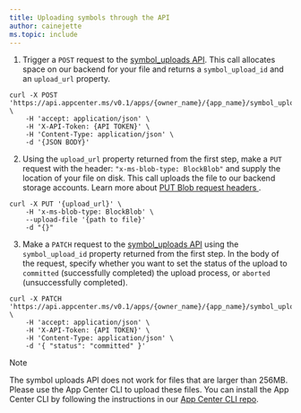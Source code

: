 ```yaml
---
title: Uploading symbols through the API
author: cainejette
ms.topic: include
---
```


1. Trigger a `POST` request to the [symbol_uploads API](https://openapi.appcenter.ms/#/crash/symbolUploads_create).
This call allocates space on our backend for your file and returns a `symbol_upload_id` and an `upload_url` property.

```shell
curl -X POST 'https://api.appcenter.ms/v0.1/apps/{owner_name}/{app_name}/symbol_uploads' \
    -H 'accept: application/json' \
    -H 'X-API-Token: {API TOKEN}' \
    -H 'Content-Type: application/json' \
    -d '{JSON BODY}'
```

2. Using the `upload_url` property returned from the first step, make a `PUT` request with the header: `"x-ms-blob-type: BlockBlob"` and supply the location of your file on disk.  This call uploads the file to our backend storage accounts. Learn more about [PUT Blob request headers ](https://docs.microsoft.com/rest/api/storageservices/put-blob#request-headers-all-blob-types).

```shell
curl -X PUT '{upload_url}' \
    -H 'x-ms-blob-type: BlockBlob' \
    --upload-file '{path to file}'
    -d "{}"
```

3. Make a `PATCH` request to  the [symbol_uploads API](https://openapi.appcenter.ms/#/crash/symbolUploads_complete) using the `symbol_upload_id` property returned from the first step. In the body of the request, specify whether you want to set the status of the upload to `committed` (successfully completed) the upload process, or `aborted` (unsuccessfully completed).

```shell
curl -X PATCH 'https://api.appcenter.ms/v0.1/apps/{owner_name}/{app_name}/symbol_uploads/{symbol_upload_id}' \
    -H 'accept: application/json' \
    -H 'X-API-Token: {API TOKEN}' \
    -H 'Content-Type: application/json' \
    -d '{ "status": "committed" }'
```

> [!NOTE]
> The symbol uploads API does not work for files that are larger than 256MB. Please use the App Center CLI to upload these files. You can install the App Center CLI by following the instructions in our [App Center CLI repo](https://github.com/microsoft/appcenter-cli).

